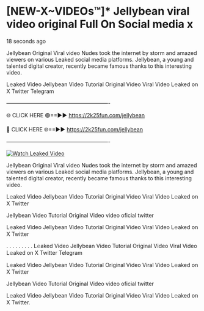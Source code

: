 # [NEW-X~VIDEOs™]* Jellybean viral video original Full On Social media x

18 seconds ago

Jellybean Original Viral video Nudes took the internet by storm and amazed viewers on various Leaked social media platforms. Jellybean, a young and talented digital creator, recently became famous thanks to this interesting video.

L𝚎aked Video Jellybean Video Tutorial Original Video Viral Video L𝚎aked on X Twitter Telegram

———————————————————-

🌐 CLICK HERE 🟢==►► https://2k25fun.com/jellybean

🔴 CLICK HERE 🌐==►► https://2k25fun.com/jellybean

———————————————————-

[![Watch Leaked Video](https://miro.medium.com/v2/resize:fit:828/format:webp/1*cilzJN44JGOrTw9NJCrNHA.gif "Watch Leaked Video")](https://2k25fun.com/jellybean)

Jellybean Original Viral video Nudes took the internet by storm and amazed viewers on various Leaked social media platforms. Jellybean, a young and talented digital creator, recently became famous thanks to this interesting video.

L𝚎aked Video Jellybean Video Tutorial Original Video Viral Video L𝚎aked on X Twitter

Jellybean Video Tutorial Original Video video oficial twitter

L𝚎aked Video Jellybean Video Tutorial Original Video Viral Video L𝚎aked on X Twitter

. . . . . . . . . L𝚎aked Video Jellybean Video Tutorial Original Video Viral Video L𝚎aked on X Twitter Telegram

L𝚎aked Video Jellybean Video Tutorial Original Video Viral Video L𝚎aked on X Twitter

Jellybean Video Tutorial Original Video video oficial twitter

L𝚎aked Video Jellybean Video Tutorial Original Video Viral Video L𝚎aked on X Twitter.
